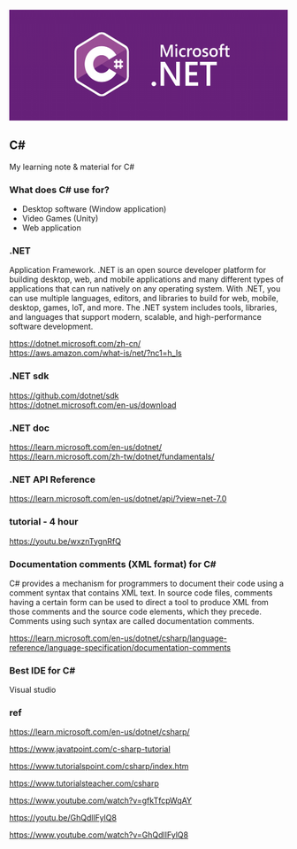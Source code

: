 <p align="center"><img src="./csharp-logo.png" height="200px"></p>

## C#
My learning note & material for C#


### What does C# use for?
- Desktop software (Window application)
- Video Games (Unity)
- Web application

### .NET
Application Framework. .NET is an open source developer platform for building desktop, web, and mobile applications and many different types of applications that can run natively on any operating system. With .NET, you can use multiple languages, editors, and libraries to build for web, mobile, desktop, games, IoT, and more. The .NET system includes tools, libraries, and languages that support modern, scalable, and high-performance software development. 

https://dotnet.microsoft.com/zh-cn/ \
https://aws.amazon.com/what-is/net/?nc1=h_ls

### .NET sdk
https://github.com/dotnet/sdk \
https://dotnet.microsoft.com/en-us/download

### .NET doc
https://learn.microsoft.com/en-us/dotnet/ \
https://learn.microsoft.com/zh-tw/dotnet/fundamentals/

### .NET API Reference
https://learn.microsoft.com/en-us/dotnet/api/?view=net-7.0

### tutorial - 4 hour
https://youtu.be/wxznTygnRfQ

### Documentation comments (XML format) for C#
C# provides a mechanism for programmers to document their code using a comment syntax that contains XML text. In source code files, comments having a certain form can be used to direct a tool to produce XML from those comments and the source code elements, which they precede. Comments using such syntax are called documentation comments. 

https://learn.microsoft.com/en-us/dotnet/csharp/language-reference/language-specification/documentation-comments

### Best IDE for C#
Visual studio

### ref
https://learn.microsoft.com/en-us/dotnet/csharp/

https://www.javatpoint.com/c-sharp-tutorial

https://www.tutorialspoint.com/csharp/index.htm

https://www.tutorialsteacher.com/csharp

https://www.youtube.com/watch?v=gfkTfcpWqAY

https://youtu.be/GhQdlIFylQ8

https://www.youtube.com/watch?v=GhQdlIFylQ8

